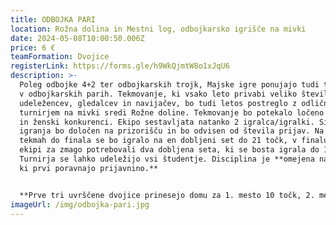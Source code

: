 ```yaml
---
title: ODBOJKA PARI
location: Rožna dolina in Mestni log, odbojkarsko igrišče na mivki
date: 2024-05-08T10:00:50.006Z
price: 6 €
teamFormation: Dvojice
registerLink: https://forms.gle/h9WkQjmtW8o1xJqU6
description: >-
  Poleg odbojke 4+2 ter odbojkarskih trojk, Majske igre ponujajo tudi tekmovanje
  v odbojkarskih parih. Tekmovanje, ki vsako leto privabi veliko število
  udeležencev, gledalcev in navijačev, bo tudi letos postreglo z odličnim
  turnirjem na mivki sredi Rožne doline. Tekmovanje bo potekalo ločeno v moški
  in ženski konkurenci. Ekipo sestavljata natanko 2 igralca/igralki. Sistem
  igranja bo določen na prizorišču in bo odvisen od števila prijav. Na vseh
  tekmah do finala se bo igralo na en dobljeni set do 21 točk, v finalu pa bosta
  ekipi za zmago potrebovali dva dobljena seta, ki se bosta igrala do 15 točk.
  Turnirja se lahko udeležijo vsi študentje. Disciplina je **omejena na 64 parov
  ki prvi poravnajo prijavnino.**


  **Prve tri uvrščene dvojice prinesejo domu za 1. mesto 10 točk, 2. mesto 8 točk in 3. mesto 6 točk. Oba tekmovalca morata biti iz istega doma, da prineseta svojemu domu točke. Če sta oba tekmovalca iz različnih domov, izbereta za kateri dom bodo štele točke. Če je en član iz doma, drug pa ne, ne dobista točk.**
imageUrl: /img/odbojka-pari.jpg
---
```

